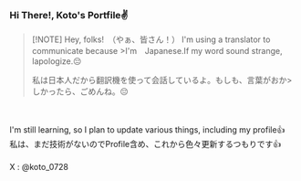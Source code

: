 ### Hi There!, Koto's Portfile✌️


<!--
**Koto0728/Koto0728** is a ✨ _special_ ✨ repository because its `README.md` (this file) appears on your GitHub profile.

Here are some ideas to get you started:

- 🔭 I’m currently working on ...
- 🌱 I’m currently learning ...
- 👯 I’m looking to collaborate on ...
- 🤔 I’m looking for help with ...
- 💬 Ask me about ...
- 📫 How to reach me: ...
- 😄 Pronouns: ...
- ⚡ Fun fact: ...
-->

>[!NOTE] Hey, folks!　（やぁ、皆さん！）
>I'm using a translator to communicate because >I'm　Japanese.If my word sound strange, lapologize.😔
>
>私は日本人だから翻訳機を使って会話しているよ。もしも、言葉がおか>しかったら、ごめんね。😔

<br/>
<br/>
I'm still learning, so I plan to update various things, including my profile👍
<br/>
私は、まだ技術がないのでProfile含め、これから色々更新するつもりです👍
<br/>
<br/>
X : @koto_0728

